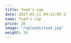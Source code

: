 ```yaml
---
title: Toad's cap
date: 2017-01-11 09:13:00 Z
name: Toad's cap
price: 28
image: "/uploads/toad.jpg"
weight: 10
---
```


